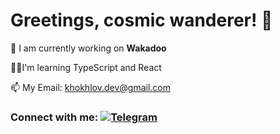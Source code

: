 # Greetings, cosmic wanderer! 🌌

🔭 I am currently working on **Wakadoo**

🧑‍🎓I'm learning TypeScript and React

📫 My Email: khokhlov.dev@gmail.com

### **Connect with me: <a href="https://t.me/soulmate_dev" target="_blank"> <img src="https://img.shields.io/badge/Telegram-00BFFF?style=for-the-badge&logo=Telegram&logoColor=FFFFFF" alt=Telegram style="margin-bottom: 5px;" /></a>**

